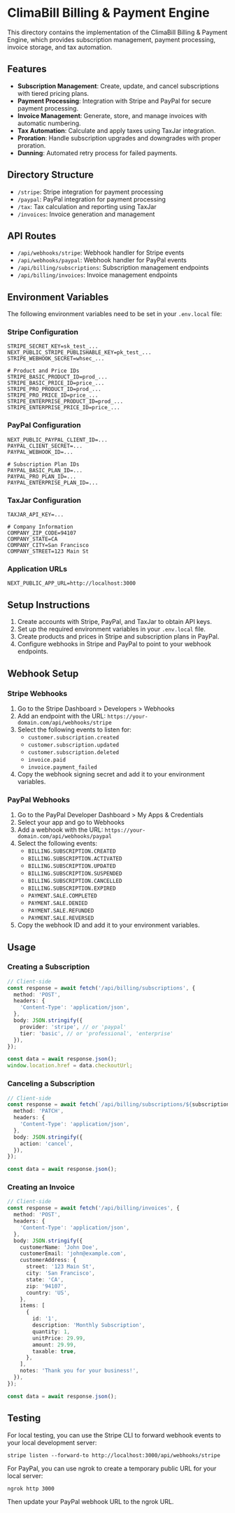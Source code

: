 # ClimaBill Billing & Payment Engine

This directory contains the implementation of the ClimaBill Billing & Payment Engine, which provides subscription management, payment processing, invoice storage, and tax automation.

## Features

- **Subscription Management**: Create, update, and cancel subscriptions with tiered pricing plans.
- **Payment Processing**: Integration with Stripe and PayPal for secure payment processing.
- **Invoice Management**: Generate, store, and manage invoices with automatic numbering.
- **Tax Automation**: Calculate and apply taxes using TaxJar integration.
- **Proration**: Handle subscription upgrades and downgrades with proper proration.
- **Dunning**: Automated retry process for failed payments.

## Directory Structure

- `/stripe`: Stripe integration for payment processing
- `/paypal`: PayPal integration for payment processing
- `/tax`: Tax calculation and reporting using TaxJar
- `/invoices`: Invoice generation and management

## API Routes

- `/api/webhooks/stripe`: Webhook handler for Stripe events
- `/api/webhooks/paypal`: Webhook handler for PayPal events
- `/api/billing/subscriptions`: Subscription management endpoints
- `/api/billing/invoices`: Invoice management endpoints

## Environment Variables

The following environment variables need to be set in your `.env.local` file:

### Stripe Configuration
```
STRIPE_SECRET_KEY=sk_test_...
NEXT_PUBLIC_STRIPE_PUBLISHABLE_KEY=pk_test_...
STRIPE_WEBHOOK_SECRET=whsec_...

# Product and Price IDs
STRIPE_BASIC_PRODUCT_ID=prod_...
STRIPE_BASIC_PRICE_ID=price_...
STRIPE_PRO_PRODUCT_ID=prod_...
STRIPE_PRO_PRICE_ID=price_...
STRIPE_ENTERPRISE_PRODUCT_ID=prod_...
STRIPE_ENTERPRISE_PRICE_ID=price_...
```

### PayPal Configuration
```
NEXT_PUBLIC_PAYPAL_CLIENT_ID=...
PAYPAL_CLIENT_SECRET=...
PAYPAL_WEBHOOK_ID=...

# Subscription Plan IDs
PAYPAL_BASIC_PLAN_ID=...
PAYPAL_PRO_PLAN_ID=...
PAYPAL_ENTERPRISE_PLAN_ID=...
```

### TaxJar Configuration
```
TAXJAR_API_KEY=...

# Company Information
COMPANY_ZIP_CODE=94107
COMPANY_STATE=CA
COMPANY_CITY=San Francisco
COMPANY_STREET=123 Main St
```

### Application URLs
```
NEXT_PUBLIC_APP_URL=http://localhost:3000
```

## Setup Instructions

1. Create accounts with Stripe, PayPal, and TaxJar to obtain API keys.
2. Set up the required environment variables in your `.env.local` file.
3. Create products and prices in Stripe and subscription plans in PayPal.
4. Configure webhooks in Stripe and PayPal to point to your webhook endpoints.

## Webhook Setup

### Stripe Webhooks

1. Go to the Stripe Dashboard > Developers > Webhooks
2. Add an endpoint with the URL: `https://your-domain.com/api/webhooks/stripe`
3. Select the following events to listen for:
   - `customer.subscription.created`
   - `customer.subscription.updated`
   - `customer.subscription.deleted`
   - `invoice.paid`
   - `invoice.payment_failed`
4. Copy the webhook signing secret and add it to your environment variables.

### PayPal Webhooks

1. Go to the PayPal Developer Dashboard > My Apps & Credentials
2. Select your app and go to Webhooks
3. Add a webhook with the URL: `https://your-domain.com/api/webhooks/paypal`
4. Select the following events:
   - `BILLING.SUBSCRIPTION.CREATED`
   - `BILLING.SUBSCRIPTION.ACTIVATED`
   - `BILLING.SUBSCRIPTION.UPDATED`
   - `BILLING.SUBSCRIPTION.SUSPENDED`
   - `BILLING.SUBSCRIPTION.CANCELLED`
   - `BILLING.SUBSCRIPTION.EXPIRED`
   - `PAYMENT.SALE.COMPLETED`
   - `PAYMENT.SALE.DENIED`
   - `PAYMENT.SALE.REFUNDED`
   - `PAYMENT.SALE.REVERSED`
5. Copy the webhook ID and add it to your environment variables.

## Usage

### Creating a Subscription

```typescript
// Client-side
const response = await fetch('/api/billing/subscriptions', {
  method: 'POST',
  headers: {
    'Content-Type': 'application/json',
  },
  body: JSON.stringify({
    provider: 'stripe', // or 'paypal'
    tier: 'basic', // or 'professional', 'enterprise'
  }),
});

const data = await response.json();
window.location.href = data.checkoutUrl;
```

### Canceling a Subscription

```typescript
// Client-side
const response = await fetch(`/api/billing/subscriptions/${subscriptionId}`, {
  method: 'PATCH',
  headers: {
    'Content-Type': 'application/json',
  },
  body: JSON.stringify({
    action: 'cancel',
  }),
});

const data = await response.json();
```

### Creating an Invoice

```typescript
// Client-side
const response = await fetch('/api/billing/invoices', {
  method: 'POST',
  headers: {
    'Content-Type': 'application/json',
  },
  body: JSON.stringify({
    customerName: 'John Doe',
    customerEmail: 'john@example.com',
    customerAddress: {
      street: '123 Main St',
      city: 'San Francisco',
      state: 'CA',
      zip: '94107',
      country: 'US',
    },
    items: [
      {
        id: '1',
        description: 'Monthly Subscription',
        quantity: 1,
        unitPrice: 29.99,
        amount: 29.99,
        taxable: true,
      },
    ],
    notes: 'Thank you for your business!',
  }),
});

const data = await response.json();
```

## Testing

For local testing, you can use the Stripe CLI to forward webhook events to your local development server:

```
stripe listen --forward-to http://localhost:3000/api/webhooks/stripe
```

For PayPal, you can use ngrok to create a temporary public URL for your local server:

```
ngrok http 3000
```

Then update your PayPal webhook URL to the ngrok URL.

